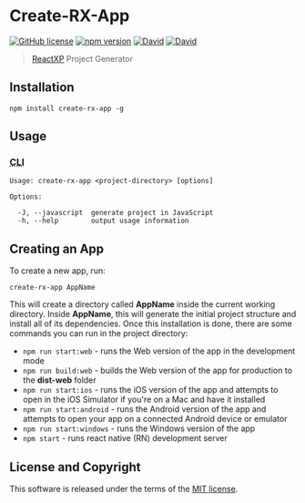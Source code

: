 # Create-RX-App

[![GitHub license](https://img.shields.io/badge/license-MIT-blue.svg?style=flat-square)](https://github.com/a-tarasyuk/create-rx-app/blob/master/LICENSE) [![npm version](https://img.shields.io/npm/v/create-rx-app.svg?style=flat-square)](https://www.npmjs.com/package/create-rx-app) [![David](https://img.shields.io/david/a-tarasyuk/create-rx-app.svg?style=flat-square)](https://github.com/a-tarasyuk/create-rx-app) [![David](https://img.shields.io/david/dev/a-tarasyuk/create-rx-app.svg?style=flat-square)](https://github.com/a-tarasyuk/create-rx-app)

> [ReactXP](https://github.com/Microsoft/reactxp) Project Generator

## Installation

```shell
npm install create-rx-app -g
```

## Usage
### <abbr title="Command Line Interface">CLI</abbr>

```shell
Usage: create-rx-app <project-directory> [options]

Options:

  -J, --javascript  generate project in JavaScript
  -h, --help        output usage information
```

## Creating an App
To create a new app, run:

```shell
create-rx-app AppName
```

This will create a directory called **AppName** inside the current working directory. Inside **AppName**, this will generate the initial project structure and install all of its dependencies. Once this installation is done, there are some commands you can run in the project directory:

- `npm run start:web` - runs the Web version of the app in the development mode
- `npm run build:web` - builds the Web version of the app for production to the **dist-web** folder
- `npm run start:ios` - runs the iOS version of the app and attempts to open in the iOS Simulator if you're on a Mac and have it installed
- `npm run start:android` - runs the Android version of the app and attempts to open your app on a connected Android device or emulator
- `npm run start:windows` - runs the Windows version of the app
- `npm start` - runs react native (RN) development server

## License and Copyright

This software is released under the terms of the [MIT license](https://github.com/a-tarasyuk/create-rx-app/blob/master/LICENSE.md).
